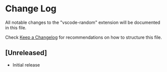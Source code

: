# Change Log

All notable changes to the "vscode-random" extension will be documented in this file.

Check [Keep a Changelog](http://keepachangelog.com/) for recommendations on how to structure this file.

## [Unreleased]

- Initial release
